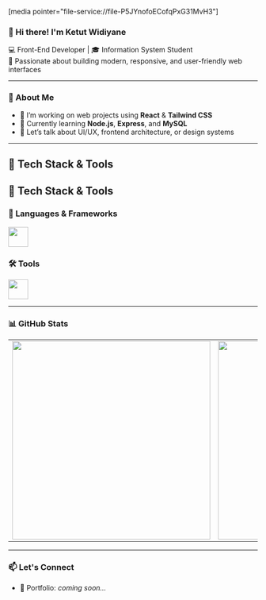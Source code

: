 [media pointer="file-service://file-P5JYnofoECofqPxG31MvH3"]
### 👋 Hi there! I'm Ketut Widiyane

💻 Front-End Developer | 🎓 Information System Student  
🎯 Passionate about building modern, responsive, and user-friendly web interfaces

---

### 🌟 About Me
- 🔭 I’m working on web projects using **React** & **Tailwind CSS**
- 🌱 Currently learning **Node.js**, **Express**, and **MySQL**
- 💬 Let’s talk about UI/UX, frontend architecture, or design systems

---
## 🚀 Tech Stack & Tools

## 🚀 Tech Stack & Tools

### 📘 Languages & Frameworks
<p align="left">
  <img src="https://skillicons.dev/icons?i=html,css,js,react,tailwind,laravel" height="40" />
</p>

### 🛠️ Tools
<p align="left">
  <img src="https://skillicons.dev/icons?i=figma,vscode,postman,git,github" height="40" />
</p>



---

### 📊 GitHub Stats
<table>
  <tr>
    <td>
      <img src="https://github-readme-stats.vercel.app/api?username=IKetutWidiyane&show_icons=true&theme=radical" width="400"/>
    </td>
    <td>
      <img src="https://github-readme-stats.vercel.app/api/top-langs/?username=IKetutWidiyane&layout=compact&theme=radical" width="400"/>
    </td>
  </tr>
</table>

---

### 📫 Let's Connect
- 💼 Portfolio: *coming soon...*

